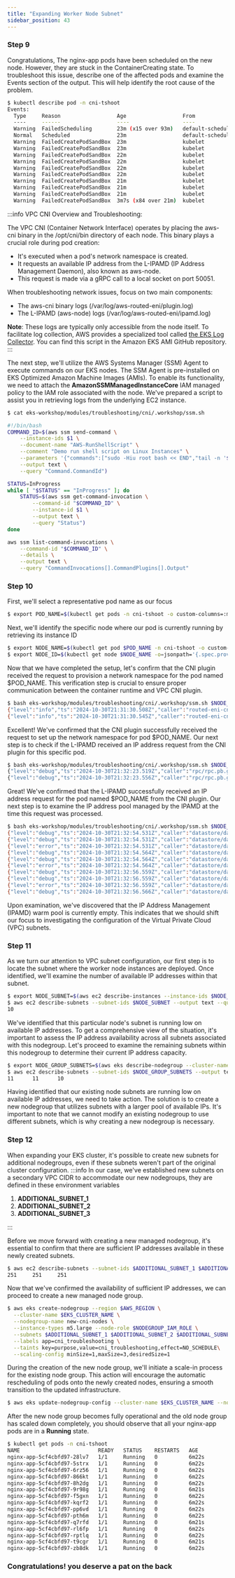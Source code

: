 ```yaml
---
title: "Expanding Worker Node Subnet"
sidebar_position: 43
---
```


### Step 9

Congratulations, The nginx-app pods have been scheduled on the new node. However, they are stuck in the ContainerCreating state. To troubleshoot this issue, describe one of the affected pods and examine the Events section of the output. This will help identify the root cause of the problem.

```bash test=false
$ kubectl describe pod -n cni-tshoot
Events:
  Type     Reason                  Age                  From               Message
  ----     ------                  ----                 ----               -------
  Warning  FailedScheduling        23m (x15 over 93m)   default-scheduler  0/4 nodes are available: 1 node(s) had untolerated taint {node.kubernetes.io/not-ready: }, 3 node(s) didn't match Pod's node affinity/selector. preemption: 0/4 nodes are available: 4 Preemption is not helpful for scheduling.
  Normal   Scheduled               23m                  default-scheduler  Successfully assigned cni-tshoot/nginx-app-5cf4cbfd97-2v8tp to ip-100-64-3-8.us-west-2.compute.internal
  Warning  FailedCreatePodSandBox  23m                  kubelet            Failed to create pod sandbox: rpc error: code = Unknown desc = failed to setup network for sandbox "14bffa7734d01abd808dead23744386135518961ab240ba48b88a9e269398126": plugin type="aws-cni" name="aws-cni" failed (add): add cmd: failed to assign an IP address to container
  Warning  FailedCreatePodSandBox  23m                  kubelet            Failed to create pod sandbox: rpc error: code = Unknown desc = failed to setup network for sandbox "1c18b4373dd31dcc13500dd1f8465bf34ce1659560b9ad430ff75d543b9d6775": plugin type="aws-cni" name="aws-cni" failed (add): add cmd: failed to assign an IP address to container
  Warning  FailedCreatePodSandBox  22m                  kubelet            Failed to create pod sandbox: rpc error: code = Unknown desc = failed to setup network for sandbox "de3888bd06bb284aafe0531c42c672a0019351f3346b64e30813007ac04b8c43": plugin type="aws-cni" name="aws-cni" failed (add): add cmd: failed to assign an IP address to container
  Warning  FailedCreatePodSandBox  22m                  kubelet            Failed to create pod sandbox: rpc error: code = Unknown desc = failed to setup network for sandbox "44223b1930b6a487866048dd918c752e6b69a5da00bc48fa24552a4446bcc1fb": plugin type="aws-cni" name="aws-cni" failed (add): add cmd: failed to assign an IP address to container
  Warning  FailedCreatePodSandBox  22m                  kubelet            Failed to create pod sandbox: rpc error: code = Unknown desc = failed to setup network for sandbox "fdbafbf1c5c543ba8667a49156116d4892d9cfaabc413fb7e4bf80e242eb137d": plugin type="aws-cni" name="aws-cni" failed (add): add cmd: failed to assign an IP address to container
  Warning  FailedCreatePodSandBox  22m                  kubelet            Failed to create pod sandbox: rpc error: code = Unknown desc = failed to setup network for sandbox "a791bb0db767a4df6a51c5b8ce3a3139683bb65785d45bb05f4f42ad6db0ca83": plugin type="aws-cni" name="aws-cni" failed (add): add cmd: failed to assign an IP address to container
  Warning  FailedCreatePodSandBox  21m                  kubelet            Failed to create pod sandbox: rpc error: code = Unknown desc = failed to setup network for sandbox "badb3b775bcde51577e9a1bceb0c38f87d7df34a6fa7282799e9febf0d715e71": plugin type="aws-cni" name="aws-cni" failed (add): add cmd: failed to assign an IP address to container
  Warning  FailedCreatePodSandBox  21m                  kubelet            Failed to create pod sandbox: rpc error: code = Unknown desc = failed to setup network for sandbox "c8472dc0407b051e786bc9bd2a3b277a514b4f4897e3ac186c349b3061b219da": plugin type="aws-cni" name="aws-cni" failed (add): add cmd: failed to assign an IP address to container
  Warning  FailedCreatePodSandBox  21m                  kubelet            Failed to create pod sandbox: rpc error: code = Unknown desc = failed to setup network for sandbox "ba6330c1dc7d5bcf715a635569c54e1eb67f40ea26aa00db56d54e6ddb25ea7f": plugin type="aws-cni" name="aws-cni" failed (add): add cmd: failed to assign an IP address to container
  Warning  FailedCreatePodSandBox  3m7s (x84 over 21m)  kubelet            (combined from similar events): Failed to create pod sandbox: rpc error: code = Unknown desc = failed to setup network for sandbox "ee02fa03d490b4d0691df0f8db608a7c5c4c7983b498eee620a9494c31eb1628": plugin type="aws-cni" name="aws-cni" failed (add): add cmd: failed to assign an IP address to container
```

:::info VPC CNI Overview and Troubleshooting:

The VPC CNI (Container Network Interface) operates by placing the aws-cni binary in the /opt/cni/bin directory of each node. This binary plays a crucial role during pod creation:

- It's executed when a pod's network namespace is created.
- It requests an available IP address from the L-IPAMD (IP Address Management Daemon), also known as aws-node.
- This request is made via a gRPC call to a local socket on port 50051.

When troubleshooting network issues, focus on two main components:

- The aws-cni binary logs (/var/log/aws-routed-eni/plugin.log)
- The L-IPAMD (aws-node) logs (/var/log/aws-routed-eni/ipamd.log)

**Note**: These logs are typically only accessible from the node itself. To facilitate log collection, AWS provides a specialized tool called [the EKS Log Collector](https://github.com/awslabs/amazon-eks-ami/tree/main/log-collector-script/). You can find this script in the Amazon EKS AMI GitHub repository.
:::

The next step, we'll utilize the AWS Systems Manager (SSM) Agent to execute commands on our EKS nodes. The SSM Agent is pre-installed on EKS Optimized Amazon Machine Images (AMIs). To enable its functionality, we need to attach the **AmazonSSMManagedInstanceCore** IAM managed policy to the IAM role associated with the node. We've prepared a script to assist you in retrieving logs from the underlying EC2 instance.

```bash test=false
$ cat eks-workshop/modules/troubleshooting/cni/.workshop/ssm.sh

#!/bin/bash
COMMAND_ID=$(aws ssm send-command \
    --instance-ids $1 \
    --document-name "AWS-RunShellScript" \
    --comment "Demo run shell script on Linux Instances" \
    --parameters '{"commands":["sudo -Hiu root bash << END","tail -n '$3' /var/log/aws-routed-eni/'$2'.log | grep '$4'", "END"]}' \
    --output text \
    --query "Command.CommandId")

STATUS=InProgress
while [ "$STATUS" == "InProgress" ]; do
    STATUS=$(aws ssm get-command-invocation \
        --command-id "$COMMAND_ID" \
        --instance-id $1 \
        --output text \
        --query "Status")
done

aws ssm list-command-invocations \
    --command-id "$COMMAND_ID" \
    --details \
    --output text \
    --query "CommandInvocations[].CommandPlugins[].Output"
```

### Step 10

First, we'll select a representative pod name as our focus

```bash
$ export POD_NAME=$(kubectl get pods -n cni-tshoot -o custom-columns=:metadata.name --no-headers | awk 'NR==1{print $1}')
```

Next, we'll identify the specific node where our pod is currently running by retrieving its instance ID

```bash
$ export NODE_NAME=$(kubectl get pod $POD_NAME -n cni-tshoot -o custom-columns=:spec.nodeName --no-headers)
$ export NODE_ID=$(kubectl get node $NODE_NAME -o=jsonpath='{.spec.providerID}' | cut -d "/" -f 5)
```

Now that we have completed the setup, let's confirm that the CNI plugin received the request to provision a network namespace for the pod named $POD_NAME. This verification step is crucial to ensure proper communication between the container runtime and VPC CNI plugin.

```bash test=false
$ bash eks-workshop/modules/troubleshooting/cni/.workshop/ssm.sh $NODE_ID plugin 200 $POD_NAME
{"level":"info","ts":"2024-10-30T21:31:30.508Z","caller":"routed-eni-cni-plugin/cni.go:125","msg":"Received CNI add request: ContainerID(493b063c06e901827b21737af8d543a77f724b2d8ce97d650a6d1703b724a549) Netns(/var/run/netns/cni-5b637183-286d-95ec-1c4a-de61ed54de26) IfName(eth0) Args(K8S_POD_INFRA_CONTAINER_ID=493b063c06e901827b21737af8d543a77f724b2d8ce97d650a6d1703b724a549;K8S_POD_UID=53b79f5f-dc74-454d-bdde-5a9282ac6ace;IgnoreUnknown=1;K8S_POD_NAMESPACE=cni-tshoot;K8S_POD_NAME=nginx-app-5cf4cbfd97-2v8tp) Path(/opt/cni/bin) argsStdinData({\"cniVersion\":\"1.0.0\",\"mtu\":\"9001\",\"name\":\"aws-cni\",\"pluginLogFile\":\"/var/log/aws-routed-eni/plugin.log\",\"pluginLogLevel\":\"DEBUG\",\"podSGEnforcingMode\":\"standard\",\"type\":\"aws-cni\",\"vethPrefix\":\"eni\"})"}
{"level":"info","ts":"2024-10-30T21:31:30.545Z","caller":"routed-eni-cni-plugin/cni.go:282","msg":"Received CNI del request: ContainerID(493b063c06e901827b21737af8d543a77f724b2d8ce97d650a6d1703b724a549) Netns(/var/run/netns/cni-5b637183-286d-95ec-1c4a-de61ed54de26) IfName(eth0) Args(IgnoreUnknown=1;K8S_POD_NAMESPACE=cni-tshoot;K8S_POD_NAME=nginx-app-5cf4cbfd97-2v8tp;K8S_POD_INFRA_CONTAINER_ID=493b063c06e901827b21737af8d543a77f724b2d8ce97d650a6d1703b724a549;K8S_POD_UID=53b79f5f-dc74-454d-bdde-5a9282ac6ace) Path(/opt/cni/bin) argsStdinData({\"cniVersion\":\"1.0.0\",\"mtu\":\"9001\",\"name\":\"aws-cni\",\"pluginLogFile\":\"/var/log/aws-routed-eni/plugin.log\",\"pluginLogLevel\":\"DEBUG\",\"podSGEnforcingMode\":\"standard\",\"type\":\"aws-cni\",\"vethPrefix\":\"eni\"})"}
```

Excellent! We've confirmed that the CNI plugin successfully received the request to set up the network namespace for pod $POD_NAME. Our next step is to check if the L-IPAMD received an IP address request from the CNI plugin for this specific pod.

```bash test=false
$ bash eks-workshop/modules/troubleshooting/cni/.workshop/ssm.sh $NODE_ID ipamd 200 $POD_NAME
{"level":"debug","ts":"2024-10-30T21:32:23.519Z","caller":"rpc/rpc.pb.go:713","msg":"AddNetworkRequest: K8S_POD_NAME:\"nginx-app-5cf4cbfd97-2v8tp\"  K8S_POD_NAMESPACE:\"cni-tshoot\"  K8S_POD_INFRA_CONTAINER_ID:\"1921d4fa98f25f481b0d5935eebd0e8e4b8c2b937b2d98277828ada327069393\"  ContainerID:\"1921d4fa98f25f481b0d5935eebd0e8e4b8c2b937b2d98277828ada327069393\"  IfName:\"eth0\"  NetworkName:\"aws-cni\"  Netns:\"/var/run/netns/cni-65045971-ebe5-d672-a6b5-f7690545d61e\""}
{"level":"debug","ts":"2024-10-30T21:32:23.556Z","caller":"rpc/rpc.pb.go:731","msg":"DelNetworkRequest: K8S_POD_NAME:\"nginx-app-5cf4cbfd97-2v8tp\"  K8S_POD_NAMESPACE:\"cni-tshoot\"  K8S_POD_INFRA_CONTAINER_ID:\"1921d4fa98f25f481b0d5935eebd0e8e4b8c2b937b2d98277828ada327069393\"  Reason:\"PodDeleted\"  ContainerID:\"1921d4fa98f25f481b0d5935eebd0e8e4b8c2b937b2d98277828ada327069393\"  IfName:\"eth0\"  NetworkName:\"aws-cni\""}
```

Great! We've confirmed that the L-IPAMD successfully received an IP address request for the pod named $POD_NAME from the CNI plugin. Our next step is to examine the IP address pool managed by the IPAMD at the time this request was processed.

```bash test=false
$ bash eks-workshop/modules/troubleshooting/cni/.workshop/ssm.sh $NODE_ID ipamd 200 datastore/data
{"level":"debug","ts":"2024-10-30T21:32:54.531Z","caller":"datastore/data_store.go:607","msg":"AssignPodIPv4Address: IP address pool stats: total 0, assigned 0"}
{"level":"debug","ts":"2024-10-30T21:32:54.531Z","caller":"datastore/data_store.go:607","msg":"AssignPodIPv4Address: ENI eni-0ee6517834f4b39ac does not have available addresses"}
{"level":"error","ts":"2024-10-30T21:32:54.531Z","caller":"datastore/data_store.go:607","msg":"DataStore has no available IP/Prefix addresses"}
{"level":"debug","ts":"2024-10-30T21:32:54.564Z","caller":"datastore/data_store.go:607","msg":"AssignPodIPv4Address: IP address pool stats: total 0, assigned 0"}
{"level":"debug","ts":"2024-10-30T21:32:54.564Z","caller":"datastore/data_store.go:607","msg":"AssignPodIPv4Address: ENI eni-0ee6517834f4b39ac does not have available addresses"}
{"level":"error","ts":"2024-10-30T21:32:54.564Z","caller":"datastore/data_store.go:607","msg":"DataStore has no available IP/Prefix addresses"}
{"level":"debug","ts":"2024-10-30T21:32:56.559Z","caller":"datastore/data_store.go:607","msg":"AssignPodIPv4Address: IP address pool stats: total 0, assigned 0"}
{"level":"debug","ts":"2024-10-30T21:32:56.559Z","caller":"datastore/data_store.go:607","msg":"AssignPodIPv4Address: ENI eni-0ee6517834f4b39ac does not have available addresses"}
{"level":"error","ts":"2024-10-30T21:32:56.559Z","caller":"datastore/data_store.go:607","msg":"DataStore has no available IP/Prefix addresses"}
{"level":"debug","ts":"2024-10-30T21:32:56.566Z","caller":"datastore/data_store.go:607","msg":"AssignPodIPv4Address: IP address pool stats: total 0, assigned 0"}
```

Upon examination, we've discovered that the IP Address Management (IPAMD) warm pool is currently empty. This indicates that we should shift our focus to investigating the configuration of the Virtual Private Cloud (VPC) subnets.

### Step 11

As we turn our attention to VPC subnet configuration, our first step is to locate the subnet where the worker node instances are deployed. Once identified, we'll examine the number of available IP addresses within that subnet.

```bash
$ export NODE_SUBNET=$(aws ec2 describe-instances --instance-ids $NODE_ID --query 'Reservations[0].Instances[0].SubnetId' --output text)
$ aws ec2 describe-subnets --subnet-ids $NODE_SUBNET --output text --query 'Subnets[0].AvailableIpAddressCount'
10
```

We've identified that this particular node's subnet is running low on available IP addresses. To get a comprehensive view of the situation, it's important to assess the IP address availability across all subnets associated with this nodegroup. Let's proceed to examine the remaining subnets within this nodegroup to determine their current IP address capacity.

```bash
$ export NODE_GROUP_SUBNETS=$(aws eks describe-nodegroup --cluster-name $EKS_CLUSTER_NAME --nodegroup-name cni_troubleshooting_nodes --query 'nodegroup.subnets' --output text)
$ aws ec2 describe-subnets --subnet-ids $NODE_GROUP_SUBNETS --output text --query 'Subnets[*].AvailableIpAddressCount'
11      11      10
```

Having identified that our existing node subnets are running low on available IP addresses, we need to take action. The solution is to create a new nodegroup that utilizes subnets with a larger pool of available IPs. It's important to note that we cannot modify an existing nodegroup to use different subnets, which is why creating a new nodegroup is necessary.

### Step 12

When expanding your EKS cluster, it's possible to create new subnets for additional nodegroups, even if these subnets weren't part of the original cluster configuration.
:::info
In our case, we've established new subnets on a secondary VPC CIDR to accommodate our new nodegroups, they are defined in these environment variables

1. **ADDITIONAL_SUBNET_1**
2. **ADDITIONAL_SUBNET_2**
3. **ADDITIONAL_SUBNET_3**

:::

Before we move forward with creating a new managed nodegroup, it's essential to confirm that there are sufficient IP addresses available in these newly created subnets.

```bash
$ aws ec2 describe-subnets --subnet-ids $ADDITIONAL_SUBNET_1 $ADDITIONAL_SUBNET_2 $ADDITIONAL_SUBNET_3 --output text --query 'Subnets[*].AvailableIpAddressCount'
251     251     251
```

Now that we've confirmed the availability of sufficient IP addresses, we can proceed to create a new managed node group.

```bash
$ aws eks create-nodegroup --region $AWS_REGION \
  --cluster-name $EKS_CLUSTER_NAME \
  --nodegroup-name new-cni-nodes \
  --instance-types m5.large --node-role $NODEGROUP_IAM_ROLE \
  --subnets $ADDITIONAL_SUBNET_1 $ADDITIONAL_SUBNET_2 $ADDITIONAL_SUBNET_3 \
  --labels app=cni_troubleshooting \
  --taints key=purpose,value=cni_troubleshooting,effect=NO_SCHEDULE\
  --scaling-config minSize=1,maxSize=3,desiredSize=1
```

During the creation of the new node group, we'll initiate a scale-in process for the existing node group. This action will encourage the automatic rescheduling of pods onto the newly created nodes, ensuring a smooth transition to the updated infrastructure.

```bash timeout=180 hook=fix-9 hookTimeout=600
$ aws eks update-nodegroup-config --cluster-name $EKS_CLUSTER_NAME --nodegroup-name cni_troubleshooting_nodes --scaling-config minSize=0,maxSize=1,desiredSize=0
```

After the new node group becomes fully operational and the old node group has scaled down completely, you should observe that all your nginx-app pods are in a **Running** state.

```bash
$ kubectl get pods -n cni-tshoot
NAME                         READY   STATUS    RESTARTS   AGE
nginx-app-5cf4cbfd97-28lv7   1/1     Running   0          6m22s
nginx-app-5cf4cbfd97-5strx   1/1     Running   0          6m22s
nginx-app-5cf4cbfd97-6rz56   1/1     Running   0          6m22s
nginx-app-5cf4cbfd97-866kt   1/1     Running   0          6m22s
nginx-app-5cf4cbfd97-8h2dg   1/1     Running   0          6m22s
nginx-app-5cf4cbfd97-9r98g   1/1     Running   0          6m21s
nginx-app-5cf4cbfd97-f5gxn   1/1     Running   0          6m22s
nginx-app-5cf4cbfd97-kqrf2   1/1     Running   0          6m22s
nginx-app-5cf4cbfd97-pp6vd   1/1     Running   0          6m22s
nginx-app-5cf4cbfd97-pth6m   1/1     Running   0          6m22s
nginx-app-5cf4cbfd97-q7rfd   1/1     Running   0          6m21s
nginx-app-5cf4cbfd97-rl6fp   1/1     Running   0          6m22s
nginx-app-5cf4cbfd97-rptlq   1/1     Running   0          6m22s
nginx-app-5cf4cbfd97-t9cgr   1/1     Running   0          6m21s
nginx-app-5cf4cbfd97-zb8dk   1/1     Running   0          6m22s
```

### Congratulations! you deserve a pat on the back
